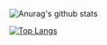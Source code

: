 ![Anurag's github stats](https://github-readme-stats.vercel.app/api?username=philipempl&count_private=true&theme=default&show_icons=true&include_all_commits=true)

[![Top Langs](https://github-readme-stats.vercel.app/api/top-langs/?username=philipempl&layout=compact)](https://github.com/anuraghazra/github-readme-stats)


